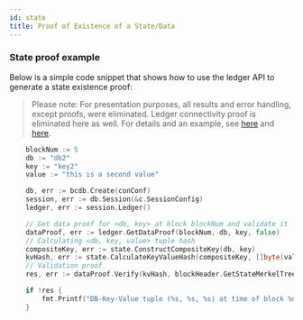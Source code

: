 ```yaml
---
id: state
title: Proof of Existence of a State/Data
---
```

### State proof example
Below is a simple code snippet that shows how to use the ledger API to generate a state existence proof:
>Please note: For presentation purposes, all results and error handling, except proofs, were eliminated.
Ledger connectivity proof is eliminated here as well. For details and an example, see [here](../proofs#ledger-connectivity-proof) and [here](ledger).

```go
    blockNum := 5
	db := "db2"
	key := "key2"
	value := "this is a second value"

	db, err := bcdb.Create(conConf)
    session, err := db.Session(&c.SessionConfig)
    ledger, err := session.Ledger()

	// Get data proof for <db, key> at block blockNum and validate it
	dataProof, err := ledger.GetDataProof(blockNum, db, key, false)
	// Calculating <db, key, value> tuple hash
	compositeKey, err := state.ConstructCompositeKey(db, key)
	kvHash, err := state.CalculateKeyValueHash(compositeKey, []byte(value))
	// Validation proof
	res, err := dataProof.Verify(kvHash, blockHeader.GetStateMerkelTreeRootHash(), false)

    if !res {
        fmt.Printf("DB-Key-Value tuple (%s, %s, %s) at time of block %d is not part of ledger\n", db, key, value, txReceipt.Header.BaseHeader.Number)
    }
```